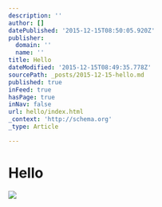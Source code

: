 ```yaml
---
description: ''
author: []
datePublished: '2015-12-15T08:50:05.920Z'
publisher:
  domain: ''
  name: ''
title: Hello
dateModified: '2015-12-15T08:49:35.778Z'
sourcePath: _posts/2015-12-15-hello.md
published: true
inFeed: true
hasPage: true
inNav: false
url: hello/index.html
_context: 'http://schema.org'
_type: Article

---
```

# Hello
![](https://the-grid-user-content.s3-us-west-2.amazonaws.com/e9585e9e-9acc-4240-847e-99b1cb9ae519.png)